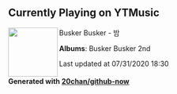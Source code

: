 ## Currently Playing on YTMusic

[<img align="left" width="100" src="https://lh3.googleusercontent.com/7T676gkHCjbVyyeYZZXLNHZdVq_d9sp4OvHca236STOKSU2TAYgjdiEQ0EXRUxcepiKlcRsZdLZiyJY">](https://music.youtube.com/channel/UCSXA96tQPhroQWotU51h4Mg)

Busker Busker - 밤

**Albums**: Busker Busker 2nd

Last updated at 07/31/2020 18:30

#### Generated with [20chan/github-now](https://github.com/20chan/github-now)


<!--
**20chan/20chan** is a ✨ _special_ ✨ repository because its `README.md` (this file) appears on your GitHub profile.

Here are some ideas to get you started:

- 🔭 I’m currently working on ...
- 🌱 I’m currently learning ...
- 👯 I’m looking to collaborate on ...
- 🤔 I’m looking for help with ...
- 💬 Ask me about ...
- 📫 How to reach me: ...
- 😄 Pronouns: ...
- ⚡ Fun fact: ...
-->
